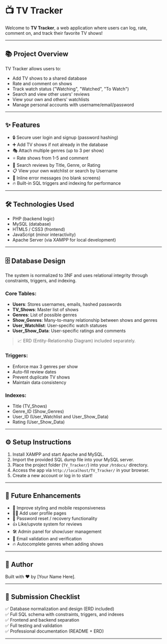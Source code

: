# 📺 TV Tracker

Welcome to **TV Tracker**, a web application where users can log, rate, comment on, and track their favorite TV shows!

---

## 📚 Project Overview

TV Tracker allows users to:
- Add TV shows to a shared database
- Rate and comment on shows
- Track watch status ("Watching", "Watched", "To Watch")
- Search and view other users' reviews
- View your own and others' watchlists
- Manage personal accounts with username/email/password

---

## ✨ Features

- 🔒 Secure user login and signup (password hashing)
- ➕ Add TV shows if not already in the database
- 🎭 Attach multiple genres (up to 3 per show)
- ⭐ Rate shows from 1-5 and comment
- 🔎 Search reviews by Title, Genre, or Rating
- 📋 View your own watchlist or search by Username
- 🚫 Inline error messages (no blank screens)
- 🔥 Built-in SQL triggers and indexing for performance

---

## 🛠️ Technologies Used

- PHP (backend logic)
- MySQL (database)
- HTML5 / CSS3 (frontend)
- JavaScript (minor interactivity)
- Apache Server (via XAMPP for local development)

---

## 🗄️ Database Design

The system is normalized to 3NF and uses relational integrity through constraints, triggers, and indexing.

### Core Tables:
- **Users**: Stores usernames, emails, hashed passwords
- **TV_Shows**: Master list of shows
- **Genres**: List of possible genres
- **Show_Genres**: Many-to-many relationship between shows and genres
- **User_Watchlist**: User-specific watch statuses
- **User_Show_Data**: User-specific ratings and comments

> 📈 ERD (Entity-Relationship Diagram) included separately.

### Triggers:
- Enforce max 3 genres per show
- Auto-fill review dates
- Prevent duplicate TV shows
- Maintain data consistency

### Indexes:
- Title (TV_Shows)
- Genre_ID (Show_Genres)
- User_ID (User_Watchlist and User_Show_Data)
- Rating (User_Show_Data)

---

## ⚙️ Setup Instructions

1. Install XAMPP and start Apache and MySQL.
2. Import the provided SQL dump file into your MySQL server.
3. Place the project folder (`TV_Tracker/`) into your `/htdocs/` directory.
4. Access the app via `http://localhost/TV_Tracker/` in your browser.
5. Create a new account or log in to start!

---

## 🌟 Future Enhancements

- 🎨 Improve styling and mobile responsiveness
- 🧑‍💼 Add user profile pages
- 🔐 Password reset / recovery functionality
- 👍 Like/upvote system for reviews
- 🛠️ Admin panel for show/user management
- 📧 Email validation and verification
- 🔥 Autocomplete genres when adding shows

---

## 📣 Author

Built with ❤️ by [Your Name Here].

---

## 📌 Submission Checklist

✅ Database normalization and design (ERD included)  
✅ Full SQL schema with constraints, triggers, and indexes  
✅ Frontend and backend separation  
✅ Full testing and validation  
✅ Professional documentation (README + ERD)

---
